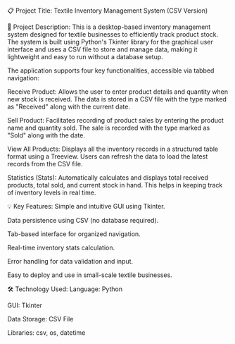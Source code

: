 
📋 Project Title:
Textile Inventory Management System (CSV Version)

🧾 Project Description:
This is a desktop-based inventory management system designed for textile businesses to efficiently track product stock. The system is built using Python's Tkinter library for the graphical user interface and uses a CSV file to store and manage data, making it lightweight and easy to run without a database setup.

The application supports four key functionalities, accessible via tabbed navigation:

Receive Product:
Allows the user to enter product details and quantity when new stock is received. The data is stored in a CSV file with the type marked as "Received" along with the current date.

Sell Product:
Facilitates recording of product sales by entering the product name and quantity sold. The sale is recorded with the type marked as "Sold" along with the date.

View All Products:
Displays all the inventory records in a structured table format using a Treeview. Users can refresh the data to load the latest records from the CSV file.

Statistics (Stats):
Automatically calculates and displays total received products, total sold, and current stock in hand. This helps in keeping track of inventory levels in real time.

💡 Key Features:
Simple and intuitive GUI using Tkinter.

Data persistence using CSV (no database required).

Tab-based interface for organized navigation.

Real-time inventory stats calculation.

Error handling for data validation and input.

Easy to deploy and use in small-scale textile businesses.

🛠️ Technology Used:
Language: Python

GUI: Tkinter

Data Storage: CSV File

Libraries: csv, os, datetime

